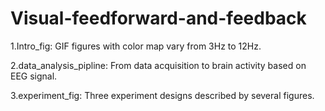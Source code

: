 # Visual-feedforward-and-feedback


1.Intro_fig: GIF figures with color map vary from 3Hz to 12Hz.

2.data_analysis_pipline: From data acquisition to brain activity based on EEG signal.

3.experiment_fig: Three experiment designs described by several figures.
